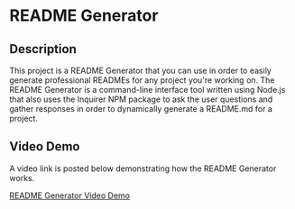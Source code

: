 # README Generator

## Description
This project is a README Generator that you can use in order to easily generate professional READMEs for any project you're working on.
The README Generator is a command-line interface tool written using Node.js that also uses the Inquirer NPM package to ask the user questions and gather responses in order to dynamically generate a README.md for a project.

## Video Demo
A video link is posted below demonstrating how the README Generator works.

[README Generator Video Demo](https://drive.google.com/file/d/1FvwQoXyVih6PxSO9y_FbjjDeN8k02z1J/view)